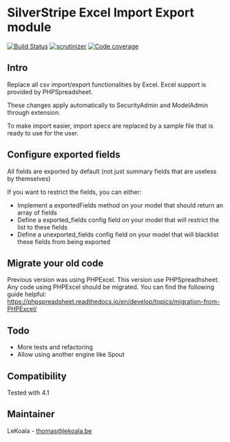 # SilverStripe Excel Import Export module

[![Build Status](https://travis-ci.org/lekoala/silverstripe-excel-import-export.svg?branch=master)](https://travis-ci.org/lekoala/silverstripe-excel-import-export/)
[![scrutinizer](https://scrutinizer-ci.com/g/lekoala/silverstripe-excel-import-export/badges/quality-score.png?b=master)](https://scrutinizer-ci.com/g/lekoala/silverstripe-excel-import-export/)
[![Code coverage](https://codecov.io/gh/lekoala/silverstripe-excel-import-export/branch/master/graph/badge.svg)](https://codecov.io/gh/lekoala/silverstripe-excel-import-export)

## Intro

Replace all csv import/export functionalities by Excel.
Excel support is provided by PHPSpreadsheet.

These changes apply automatically to SecurityAdmin and ModelAdmin through extension.

To make import easier, import specs are replaced by a sample file that is ready to use for the user.

## Configure exported fields

All fields are exported by default (not just summary fields that are useless by themselves)

If you want to restrict the fields, you can either:

- Implement a exportedFields method on your model that should return an array of fields
- Define a exported_fields config field on your model that will restrict the list to these fields
- Define a unexported_fields config field on your model that will blacklist these fields from being exported

## Migrate your old code

Previous version was using PHPExcel. This version use PHPSpreadhsheet. Any code using PHPExcel should
be migrated.
You can find the following guide helpful: https://phpspreadsheet.readthedocs.io/en/develop/topics/migration-from-PHPExcel/

## Todo

- More tests and refactoring
- Allow using another engine like Spout

## Compatibility

Tested with 4.1

## Maintainer

LeKoala - thomas@lekoala.be
